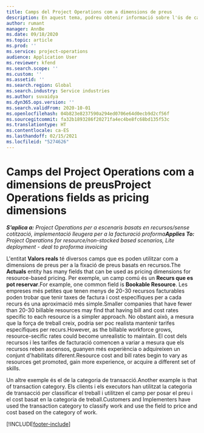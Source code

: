 ```yaml
---
title: Camps del Project Operations com a dimensions de preus
description: En aquest tema, podreu obtenir informació sobre l'ús de camps com a dimensions de preus al Dynamics 365 Project Operations.
author: rumant
manager: AnnBe
ms.date: 09/18/2020
ms.topic: article
ms.prod: ''
ms.service: project-operations
audience: Application User
ms.reviewer: kfend
ms.search.scope: ''
ms.custom: ''
ms.assetid: ''
ms.search.region: Global
ms.search.industry: Service industries
ms.author: suvaidya
ms.dyn365.ops.version: ''
ms.search.validFrom: 2020-10-01
ms.openlocfilehash: 04b823e8237590a294ed0706e64d0ecb9d2cf56f
ms.sourcegitcommit: fa32b1893286f20271fa4ec4be8fc68bd135f53c
ms.translationtype: HT
ms.contentlocale: ca-ES
ms.lasthandoff: 02/15/2021
ms.locfileid: "5274626"
---
```

# <a name="project-operations-fields-as-pricing-dimensions"></a><span data-ttu-id="24842-103">Camps del Project Operations com a dimensions de preus</span><span class="sxs-lookup"><span data-stu-id="24842-103">Project Operations fields as pricing dimensions</span></span>

<span data-ttu-id="24842-104">_**S'aplica a:** Project Operations per a escenaris basats en recursos/sense cotització, implementació lleugera per a la facturació proforma_</span><span class="sxs-lookup"><span data-stu-id="24842-104">_**Applies To:** Project Operations for resource/non-stocked based scenarios, Lite deployment - deal to proforma invoicing_</span></span>

<span data-ttu-id="24842-105">L'entitat **Valors reals** té diversos camps que es poden utilitzar com a dimensions de preus per a la fixació de preus basats en recursos.</span><span class="sxs-lookup"><span data-stu-id="24842-105">The **Actuals** entity has many fields that can be used as pricing dimensions for resource-based pricing.</span></span> <span data-ttu-id="24842-106">Per exemple, un camp comú és un **Recurs que es pot reservar**.</span><span class="sxs-lookup"><span data-stu-id="24842-106">For example, one common field is **Bookable Resource**.</span></span> <span data-ttu-id="24842-107">Les empreses més petites que tenen menys de 20-30 recursos facturables poden trobar que tenir taxes de factura i cost específiques per a cada recurs és una aproximació més simple.</span><span class="sxs-lookup"><span data-stu-id="24842-107">Smaller companies that have fewer than 20-30 billable resources may find that having bill and cost rates specific to each resource is a simpler approach.</span></span> <span data-ttu-id="24842-108">No obstant això, a mesura que la força de treball creix, podria ser poc realista mantenir tarifes específiques per recurs.</span><span class="sxs-lookup"><span data-stu-id="24842-108">However, as the billable workforce grows, resource-secific rates could become unrealistic to maintain.</span></span> <span data-ttu-id="24842-109">El cost dels recursos i les tarifes de facturació comencen a variar a mesura que els recursos reben ascensos, guanyen més experiència o adquireixen un conjunt d'habilitats diferent.</span><span class="sxs-lookup"><span data-stu-id="24842-109">Resource cost and bill rates begin to vary as resources get promoted, gain more experience, or acquire a different set of skills.</span></span> 

<span data-ttu-id="24842-110">Un altre exemple és el de la categoria de transacció.</span><span class="sxs-lookup"><span data-stu-id="24842-110">Another example is that of transaction category.</span></span> <span data-ttu-id="24842-111">Els clients i els executors han utilitzat la categoria de transacció per classificar el treball i utilitzen el camp per posar el preu i el cost basat en la categoria de treball.</span><span class="sxs-lookup"><span data-stu-id="24842-111">Customers and Implementers have used the transaction category to classify work and use the field to price and cost based on the category of work.</span></span>


[!INCLUDE[footer-include](../includes/footer-banner.md)]